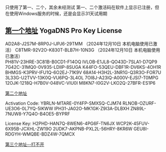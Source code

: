 只使用了第一、二个，其余未经测试
第一、二个激活码在软件上显示已注册，但在使用Windows服务的时候，还是会显示31天试用期

[第一个地址](https://pastebin.com/WW4sQhcm)
YogaDNS Pro Key License
----------------------------------------------
AD2A8-J2S7M-8RP0J-IJPJ6-29TMM    （2024年12月10日 本机电脑使用已激活）
C8TMR-92V2O-K830T-BLB7H-10N3G    （2024年12月10日 本机电脑使用已激活）	
PH81V-23HRE-3C81B-B0CD1-F14OQ
IVLOB-E1JL8-QO43D-7SLA1-D7QP9
7G42C-31MQ0-0V935-LDIIP-8SUGA
K44FO-53QEU-DBF1R-DV6KS-4OH1R
BHMGS-K3PRV-IFU1Q-6O2EJ-71K9V
68A14-H3H2L-3NR1G-Q3R3O-FOR7U
3L33G-U2TVV-13K0Q-VU6PQ-3L4OL
7OI8J-A23IQ-A000V-EJSI7-T0MPG
12OJK-1218Q-H7B0V-048VC-VIU0I
M8KN7-I0G2V-LKO2Q-27BFR-ES1P6

[第二个地址](https://devpost.com/software/yogadns-pro-crack-4eb9pr)

Activation Code:
YBRLN-MTARE-0Y4FP-SMXSQ-CJM74
RLNOB-OZURF-UE3O6-0L7YQ-5IKWW
IPH31-JA02O-MK1GK-Z9I3A-DLBXH
ZN89L-7NUW8-Y7Q4O-B4OE5-BYPRF

License Key:
H2PHD-HAN7Q-8WEN6-4PG6F-TN6JX
WCP2K-45FUV-6X95B-JCXHL-ZW19O
2UDK7-AKPNB-PXL2L-56HRY-8KR6W
GEU8I-RDGYH-WMQBE-BDZ4W-7QMCX

[第三个地址--打不开](https://1progs.ru.net/yogadns/)